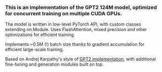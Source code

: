 ### This is an implementation of the GPT2 124M model, optimized for concurrent training on multiple CUDA GPUs.
The model is written in low-level PyTorch API, with custom classes extending nn.Module. Uses FlashAttention, mixed precision and other optimizations for efficient training. 

Implements ~0.5M (!) batch size thanks to gradient accumulation for efficient large-scale training.

Based on Andrej Karpathy's style of [GPT2 implementation](https://www.youtube.com/watch?v=l8pRSuU81PU), with additional fine-tuning and generation modules built on top.